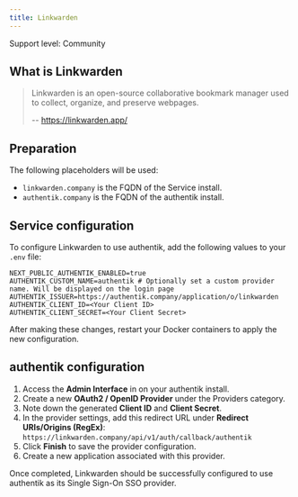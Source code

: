 ```yaml
---
title: Linkwarden
---
```


<span class="badge badge--secondary">Support level: Community</span>

## What is Linkwarden

> Linkwarden is an open-source collaborative bookmark manager used to collect, organize, and preserve webpages.
>
> -- https://linkwarden.app/

## Preparation

The following placeholders will be used:

-   `linkwarden.company` is the FQDN of the Service install.
-   `authentik.company` is the FQDN of the authentik install.

## Service configuration

To configure Linkwarden to use authentik, add the following values to your `.env` file:

```
NEXT_PUBLIC_AUTHENTIK_ENABLED=true
AUTHENTIK_CUSTOM_NAME=authentik # Optionally set a custom provider name. Will be displayed on the login page
AUTHENTIK_ISSUER=https://authentik.company/application/o/linkwarden
AUTHENTIK_CLIENT_ID=<Your Client ID>
AUTHENTIK_CLIENT_SECRET=<Your Client Secret>
```

After making these changes, restart your Docker containers to apply the new configuration.

## authentik configuration

1. Access the **Admin Interface** in on your authentik install.
2. Create a new **OAuth2 / OpenID Provider** under the Providers category.
3. Note down the generated **Client ID** and **Client Secret**.
4. In the provider settings, add this redirect URL under **Redirect URIs/Origins (RegEx)**: `https://linkwarden.company/api/v1/auth/callback/authentik`
5. Click **Finish** to save the provider configuration.
6. Create a new application associated with this provider.

Once completed, Linkwarden should be successfully configured to use authentik as its Single Sign-On SSO provider.
